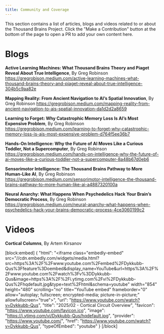 ```yaml
---
title: Community and Coverage
---
```


This section contains a list of articles, blogs and videos related to or about the Thousand Brains Project.  Click the "Make a Contribution" button at the bottom of the page to open a PR to add your own content here.

# Blogs

**Active Learning Machines: What Thousand Brains Theory and Piaget Reveal About True Intelligence**, By Greg Robinson
<https://gregrobison.medium.com/active-learning-machines-what-thousand-brains-theory-and-piaget-reveal-about-true-intelligence-304b5c9aa82e>

**Mapping Reality: From Ancient Navigation to AI’s Spatial Innovation**, By Greg Robinson
<https://gregrobison.medium.com/mapping-reality-from-ancient-navigation-to-ais-spatial-innovation-da1d2d2a8659>

**Learning to Forget: Why Catastrophic Memory Loss Is AI’s Most Expensive Problem**, By Greg Robinson
<https://gregrobison.medium.com/learning-to-forget-why-catastrophic-memory-loss-is-ais-most-expensive-problem-d764f5ee36b7>

**Hands-On Intelligence: Why the Future of AI Moves Like a Curious Toddler, Not a Supercomputer**, By Greg Robinson
<https://gregrobison.medium.com/hands-on-intelligence-why-the-future-of-ai-moves-like-a-curious-toddler-not-a-supercomputer-8a48b67d0eb6>

**Sensorimotor Intelligence: The Thousand Brains Pathway to More Human-Like AI**, By Greg Robinson
<https://gregrobison.medium.com/sensorimotor-intelligence-the-thousand-brains-pathway-to-more-human-like-ai-a4887320100a>

**Neural Anarchy: What Happens When Psychedelics Hack Your Brain’s Democratic Process**, By Greg Robinson
<https://gregrobison.medium.com/neural-anarchy-what-happens-when-psychedelics-hack-your-brains-democratic-process-4ce3060199c2>


# Videos

**Cortical Columns**, By Artem Kirsanov

[block:embed]
{
  "html": "<iframe class=\"embedly-embed\" src=\"//cdn.embedly.com/widgets/media.html?src=https%3A%2F%2Fwww.youtube.com%2Fembed%2FDykkubb-Qus%3Ffeature%3Doembed&display_name=YouTube&url=https%3A%2F%2Fwww.youtube.com%2Fwatch%3Fv%3DDykkubb-Qus&image=https%3A%2F%2Fi.ytimg.com%2Fvi%2FDykkubb-Qus%2Fhqdefault.jpg&type=text%2Fhtml&schema=youtube\" width=\"854\" height=\"480\" scrolling=\"no\" title=\"YouTube embed\" frameborder=\"0\" allow=\"autoplay; fullscreen; encrypted-media; picture-in-picture;\" allowfullscreen=\"true\"></iframe>",
  "url": "https://www.youtube.com/watch?v=Dykkubb-Qus",
  "title": "2025/02 - Cortical Circuit Overview",
  "favicon": "https://www.youtube.com/favicon.ico",
  "image": "https://i.ytimg.com/vi/Dykkubb-Qus/hqdefault.jpg",
  "provider": "https://www.youtube.com/",
  "href": "https://www.youtube.com/watch?v=Dykkubb-Qus",
  "typeOfEmbed": "youtube"
}
[/block]

